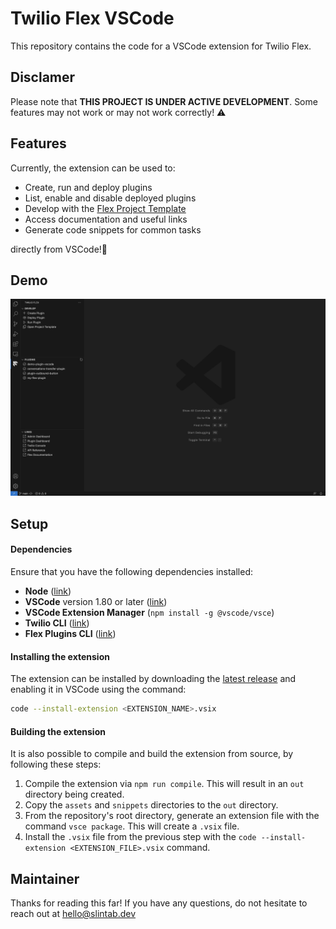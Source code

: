 # Twilio Flex VSCode

This repository contains the code for a VSCode extension for Twilio Flex.


## Disclamer
Please note that **THIS PROJECT IS UNDER ACTIVE DEVELOPMENT**. Some features may not work or may not work correctly! :warning: 


## Features

Currently, the extension can be used to:

* Create, run and deploy plugins
* List, enable and disable deployed plugins
* Develop with the [Flex Project Template](https://github.com/twilio-professional-services/flex-project-template)
* Access documentation and useful links
* Generate code snippets for common tasks

directly from VSCode!:cowboy_hat_face:	


## Demo

![Demo](demo.jpg?raw=true)


## Setup


#### Dependencies

Ensure that you have the following dependencies installed:
- **Node** ([link](https://nodejs.org/en))
- **VSCode** version 1.80 or later ([link](https://code.visualstudio.com/))
- **VSCode Extension Manager** (`npm install -g @vscode/vsce`)
- **Twilio CLI** ([link](https://www.twilio.com/docs/twilio-cli/quickstart))
- **Flex Plugins CLI**  ([link](https://www.twilio.com/docs/flex/developer/plugins/cli/install))


#### Installing the extension

The extension can be installed by downloading the [latest release](https://github.com/slintab/twilio-flex-vscode/releases) and enabling it in VSCode using the command:
```bash
code --install-extension <EXTENSION_NAME>.vsix
```


#### Building the extension

It is also possible to compile and build the extension from source, by following these steps:
1. Compile the extension via `npm run compile`. This will result in an `out` directory being created.
2. Copy the `assets` and `snippets` directories to the `out` directory.
3. From the repository's root directory, generate an extension file with the command  `vsce package`. This will create a `.vsix` file.
4. Install the `.vsix` file from the previous step with the `code --install-extension <EXTENSION_FILE>.vsix` command.


## Maintainer

Thanks for reading this far! If you have any questions, do not hesitate to reach out at hello@slintab.dev

